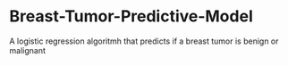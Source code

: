 # Breast-Tumor-Predictive-Model
A logistic regression algoritmh that predicts if a breast tumor is benign or malignant

